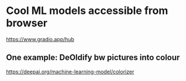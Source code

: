 # Cool ML models accessible from browser
https://www.gradio.app/hub
## One example: DeOldify bw pictures into colour
https://deepai.org/machine-learning-model/colorizer
